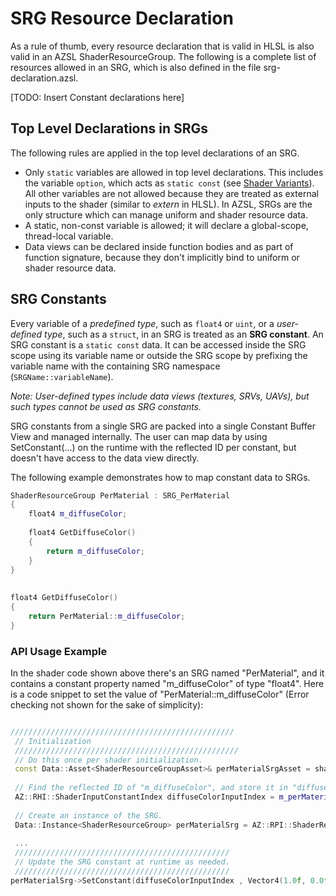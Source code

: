 # SRG Resource Declaration
As a rule of thumb, every resource declaration that is valid in HLSL is also valid in an AZSL ShaderResourceGroup. The following is a complete list of resources allowed in an SRG, which is also defined in the file srg-declaration.azsl. 


[TODO: Insert Constant declarations here]

## Top Level Declarations in SRGs
The following rules are applied in the top level declarations of an SRG. 
- Only `static` variables are allowed in top level declarations. This includes the variable `option`, which acts as `static const` (see [Shader Variants](shader-variants.md)). All other variables are not allowed because they are treated as external inputs to the shader (similar to *extern* in HLSL). In AZSL, SRGs are the only structure which can manage uniform and shader resource data.
- A static, non-const variable is allowed; it will declare a global-scope, thread-local variable. 
- Data views can be declared inside function bodies and as part of function signature, because they don't implicitly bind to uniform or shader resource data. 

## SRG Constants
Every variable of a *predefined type*, such as `float4` or `uint`, or a *user-defined type*, such as a `struct`, in an SRG is treated as an **SRG constant**. An SRG constant is a `static const` data. It can be accessed inside the SRG scope using its variable name or outside the SRG scope by prefixing the variable name with the containing SRG namespace (`SRGName::variableName`). 

*Note: User-defined types include data views (textures, SRVs, UAVs), but such types cannot be used as SRG constants.*

SRG constants from a single SRG are packed into a single Constant Buffer View and managed internally. The user can map data by using SetConstant(...) on the runtime with the reflected ID per constant, but doesn't have access to the data view directly.

The following example demonstrates how to map constant data to SRGs. 
```cpp
ShaderResourceGroup PerMaterial : SRG_PerMaterial
{
    float4 m_diffuseColor;
 
    float4 GetDiffuseColor()
    {
        return m_diffuseColor;
    }
}
 
 
float4 GetDiffuseColor()
{
    return PerMaterial::m_diffuseColor;
}
```

### API Usage Example
In the shader code shown above there's an SRG named "PerMaterial", and it contains a constant property named "m_diffuseColor" of type "float4". Here is a code snippet to set the value of "PerMaterial::m_diffuseColor" (Error checking not shown for the sake of simplicity):
```cpp

//////////////////////////////////////////////////
 // Initialization
 //////////////////////////////////////////////////
 // Do this once per shader initialization.
 const Data::Asset<ShaderResourceGroupAsset>& perMaterialSrgAsset = shader->FindShaderResourceGroupAsset(AZ::Name("PerMaterial"));
 
 // Find the reflected ID of "m_diffuseColor", and store it in "diffuseColorInputIndex".
 AZ::RHI::ShaderInputConstantIndex diffuseColorInputIndex = m_perMaterialSrgAsset->GetLayout()->FindShaderInputConstantIndex(AZ::Name("m_diffuseColor"));
 
 // Create an instance of the SRG.
 Data::Instance<ShaderResourceGroup> perMaterialSrg = AZ::RPI::ShaderResourceGroup::Create(perMaterialSrgAsset);
 
 ...
 ////////////////////////////////////////////////
 // Update the SRG constant at runtime as needed.
 ////////////////////////////////////////////////
perMaterialSrg->SetConstant(diffuseColorInputIndex , Vector4(1.0f, 0.0f, 0.0f, 0.0f));
```